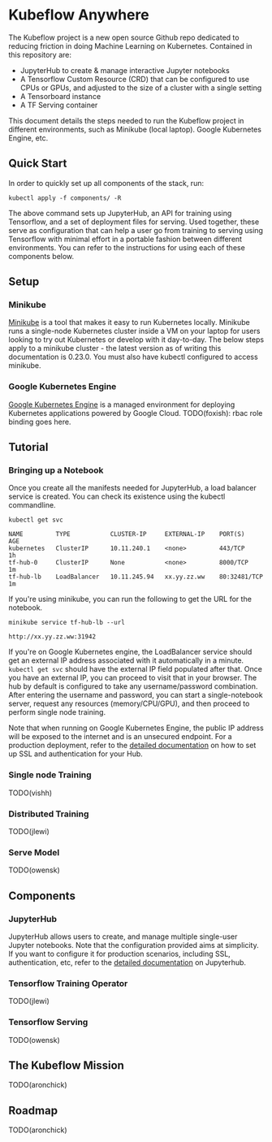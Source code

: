 # Kubeflow Anywhere

The Kubeflow project is a new open source Github repo dedicated to reducing friction in doing Machine Learning on Kubernetes. Contained in this repository are:

* JupyterHub to create & manage interactive Jupyter notebooks
* A Tensorflow Custom Resource (CRD) that can be configured to use CPUs or GPUs, and adjusted to the size of a cluster with a single setting
* A Tensorboard instance
* A TF Serving container

This document details the steps needed to run the Kubeflow project in different environments, such as Minikube (local laptop). Google Kubernetes Engine, etc. 

## Quick Start

In order to quickly set up all components of the stack, run:

```commandline
kubectl apply -f components/ -R
```

The above command sets up JupyterHub, an API for training using Tensorflow, and a set of deployment files for serving. 
Used together, these serve as configuration that can help a user go from training to serving using Tensorflow with minimal
effort in a portable fashion between different environments. You can refer to the instructions for using each of these components below. 

## Setup

### Minikube

[Minikube](https://github.com/kubernetes/minikube) is a tool that makes it easy to run Kubernetes locally. Minikube runs a single-node Kubernetes cluster inside a VM on your laptop for users looking to try out Kubernetes or develop with it day-to-day. 
The below steps apply to a minikube cluster - the latest version as of writing this documentation is 0.23.0. You must also have 
kubectl configured to access minikube.

### Google Kubernetes Engine

[Google Kubernetes Engine](https://cloud.google.com/kubernetes-engine/) is a managed environment for deploying Kubernetes applications powered by Google Cloud.
TODO(foxish): rbac role binding goes here.

## Tutorial

### Bringing up a Notebook

Once you create all the manifests needed for JupyterHub, a load balancer service is created. You can check its existence using the kubectl commandline.

```commandline
kubectl get svc

NAME         TYPE           CLUSTER-IP     EXTERNAL-IP    PORT(S)        AGE
kubernetes   ClusterIP      10.11.240.1    <none>         443/TCP        1h
tf-hub-0     ClusterIP      None           <none>         8000/TCP       1m
tf-hub-lb    LoadBalancer   10.11.245.94   xx.yy.zz.ww    80:32481/TCP   1m
```

If you're using minikube, you can run the following to get the URL for the notebook.

```
minikube service tf-hub-lb --url

http://xx.yy.zz.ww:31942
``` 

If you're on Google Kubernetes engine, the LoadBalancer service should get an external IP address associated with 
it automatically in a minute. `kubectl get svc` should have the external IP field populated after that. 
Once you have an external IP, you can proceed to visit that in your browser. The hub by default is configured to take any username/password combination. After entering the username and password, you can start a single-notebook server,
request any resources (memory/CPU/GPU), and then proceed to perform single node training.

Note that when running on Google Kubernetes Engine, the public IP address will be exposed to the internet and is an 
unsecured endpoint. For a production deployment, refer to the [detailed documentation](jupyterhub/README.md) on 
how to set up SSL and authentication for your Hub. 

###  Single node Training

TODO(vishh)

### Distributed Training

TODO(jlewi)

### Serve Model

TODO(owensk)

## Components

### JupyterHub

JupyterHub allows users to create, and manage multiple single-user Jupyter notebooks. Note that the configuration provided 
aims at simplicity. If you want to configure it for production scenarios, including SSL, authentication, etc, refer to the [detailed documentation](jupyterhub/README.md) on Jupyterhub.

### Tensorflow Training Operator

TODO(jlewi)

### Tensorflow Serving

TODO(owensk)

## The Kubeflow Mission

TODO(aronchick)

## Roadmap

TODO(aronchick)
